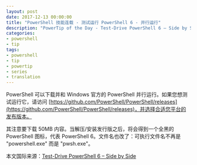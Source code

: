 ```yaml
---
layout: post
date: 2017-12-13 00:00:00
title: "PowerShell 技能连载 - 测试运行 PowerShell 6 - 并行运行"
description: "PowerTip of the Day - Test-Drive PowerShell 6 – Side by Side"
categories:
- powershell
- tip
tags:
- powershell
- tip
- powertip
- series
- translation
---
```

PowerShell 可以下载并和 Windows 官方的 PowerShell 并行运行。如果您想测试运行它，请访问 [https://github.com/PowerShell/PowerShell/releases](https://github.com/PowerShell/PowerShell/releases)，并选择合适您平台的发布版本。

其注意要下载 50MB 内容。当解压/安装发行版之后，将会得到一个全黑的 PowerShell 图标，代表 PowerShell 6。文件名也改了：可执行文件名不再是 "powershell.exe" 而是 "pwsh.exe"。

<!--more-->
本文国际来源：[Test-Drive PowerShell 6 – Side by Side](http://community.idera.com/powershell/powertips/b/tips/posts/test-drive-powershell-6-side-by-side)
